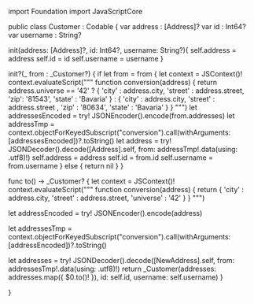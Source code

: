import Foundation
import JavaScriptCore

public class Customer  : Codable {
var address : [Address]?
var id : Int64?
var username : String?



init(address: [Address]?, id: Int64?, username: String?){
self.address = address
self.id = id
self.username = username
}

init?(_ from : _Customer?) {
    if let from = from {
let context = JSContext()!
    context.evaluateScript("""
function conversion(address) { return address.universe == '42' ? { 'city' : address.city, 'street' : address.street, 'zip': '81543', 'state' : 'Bavaria' } : { 'city' : address.city, 'street' : address.street , 'zip' : '80634', 'state' : 'Bavaria' } }
""")
    let addressesEncoded = try! JSONEncoder().encode(from.addresses)
    let addressTmp = context.objectForKeyedSubscript("conversion").call(withArguments: [addressesEncoded])?.toString()
    let address = try! JSONDecoder().decode([Address].self, from: addressTmp!.data(using: .utf8)!)
    self.address = address
self.id = from.id
self.username = from.username
    } else {
    return nil
    }
}

func to() -> _Customer? {
let context = JSContext()!
context.evaluateScript("""
function conversion(address) { return { 'city' : address.city, 'street' : address.street, 'universe' : '42' } }
""")

let addressEncoded = try! JSONEncoder().encode(address)

let addressesTmp = context.objectForKeyedSubscript("conversion").call(withArguments: [addressEncoded])?.toString()

let addresses = try! JSONDecoder().decode([NewAddress].self, from: addressesTmp!.data(using: .utf8)!)
return _Customer(addresses: addresses.map({ $0.to()! }), id: self.id, username: self.username)
}

}
